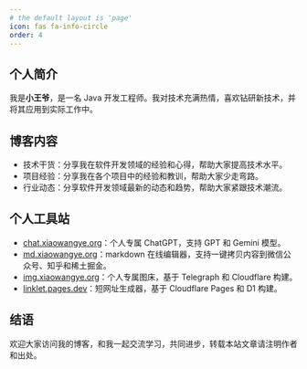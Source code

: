 ```yaml
---
# the default layout is 'page'
icon: fas fa-info-circle
order: 4
---
```


## 个人简介

我是**小王爷**，是一名 Java 开发工程师。我对技术充满热情，喜欢钻研新技术，并将其应用到实际工作中。

## 博客内容

- 技术干货：分享我在软件开发领域的经验和心得，帮助大家提高技术水平。
- 项目经验：分享我在各个项目中的经验和教训，帮助大家少走弯路。
- 行业动态：分享软件开发领域最新的动态和趋势，帮助大家紧跟技术潮流。

## 个人工具站

- [chat.xiaowangye.org](https://chat.xiaowangye.org)：个人专属 ChatGPT，支持 GPT 和 Gemini 模型。
- [md.xiaowangye.org](https://md.xiaowangye.org)：markdown 在线编辑器，支持一键拷贝内容到微信公众号、知乎和稀土掘金。
- [img.xiaowangye.org](https://img.xiaowangye.org)：个人专属图床，基于 Telegraph 和 Cloudflare 构建。
- [linklet.pages.dev](https://linklet.pages.dev)：短网址生成器，基于 Cloudflare Pages 和 D1 构建。

## 结语

欢迎大家访问我的博客，和我一起交流学习，共同进步，转载本站文章请注明作者和出处。
